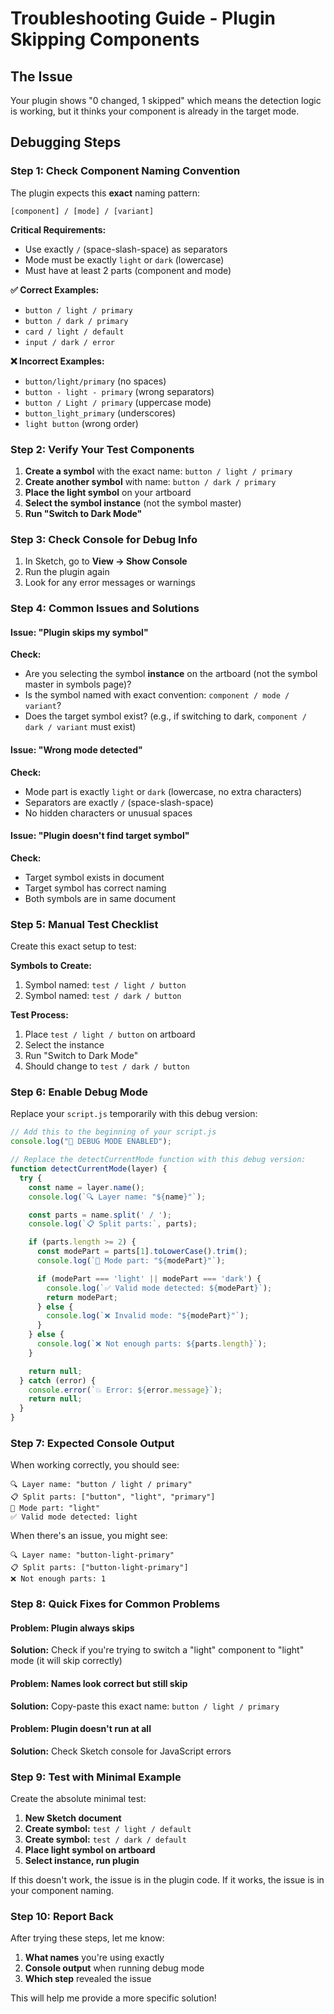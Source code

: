 # Troubleshooting Guide - Plugin Skipping Components

## The Issue
Your plugin shows "0 changed, 1 skipped" which means the detection logic is working, but it thinks your component is already in the target mode.

## Debugging Steps

### Step 1: Check Component Naming Convention

The plugin expects this **exact** naming pattern:
```
[component] / [mode] / [variant]
```

**Critical Requirements:**
- Use exactly ` / ` (space-slash-space) as separators
- Mode must be exactly `light` or `dark` (lowercase)
- Must have at least 2 parts (component and mode)

**✅ Correct Examples:**
- `button / light / primary`
- `button / dark / primary`
- `card / light / default`
- `input / dark / error`

**❌ Incorrect Examples:**
- `button/light/primary` (no spaces)
- `button - light - primary` (wrong separators)
- `button / Light / primary` (uppercase mode)
- `button_light_primary` (underscores)
- `light button` (wrong order)

### Step 2: Verify Your Test Components

1. **Create a symbol** with the exact name: `button / light / primary`
2. **Create another symbol** with name: `button / dark / primary`
3. **Place the light symbol** on your artboard
4. **Select the symbol instance** (not the symbol master)
5. **Run "Switch to Dark Mode"**

### Step 3: Check Console for Debug Info

1. In Sketch, go to **View → Show Console**
2. Run the plugin again
3. Look for any error messages or warnings

### Step 4: Common Issues and Solutions

#### Issue: "Plugin skips my symbol"
**Check:**
- Are you selecting the symbol **instance** on the artboard (not the symbol master in symbols page)?
- Is the symbol named with exact convention: `component / mode / variant`?
- Does the target symbol exist? (e.g., if switching to dark, `component / dark / variant` must exist)

#### Issue: "Wrong mode detected"
**Check:**
- Mode part is exactly `light` or `dark` (lowercase, no extra characters)
- Separators are exactly ` / ` (space-slash-space)
- No hidden characters or unusual spaces

#### Issue: "Plugin doesn't find target symbol"
**Check:**
- Target symbol exists in document
- Target symbol has correct naming
- Both symbols are in same document

### Step 5: Manual Test Checklist

Create this exact setup to test:

**Symbols to Create:**
1. Symbol named: `test / light / button`
2. Symbol named: `test / dark / button`

**Test Process:**
1. Place `test / light / button` on artboard
2. Select the instance
3. Run "Switch to Dark Mode"
4. Should change to `test / dark / button`

### Step 6: Enable Debug Mode

Replace your `script.js` temporarily with this debug version:

```javascript
// Add this to the beginning of your script.js
console.log("🔧 DEBUG MODE ENABLED");

// Replace the detectCurrentMode function with this debug version:
function detectCurrentMode(layer) {
  try {
    const name = layer.name();
    console.log(`🔍 Layer name: "${name}"`);

    const parts = name.split(' / ');
    console.log(`📋 Split parts:`, parts);

    if (parts.length >= 2) {
      const modePart = parts[1].toLowerCase().trim();
      console.log(`🎯 Mode part: "${modePart}"`);

      if (modePart === 'light' || modePart === 'dark') {
        console.log(`✅ Valid mode detected: ${modePart}`);
        return modePart;
      } else {
        console.log(`❌ Invalid mode: "${modePart}"`);
      }
    } else {
      console.log(`❌ Not enough parts: ${parts.length}`);
    }

    return null;
  } catch (error) {
    console.error(`💥 Error: ${error.message}`);
    return null;
  }
}
```

### Step 7: Expected Console Output

When working correctly, you should see:
```
🔍 Layer name: "button / light / primary"
📋 Split parts: ["button", "light", "primary"]
🎯 Mode part: "light"
✅ Valid mode detected: light
```

When there's an issue, you might see:
```
🔍 Layer name: "button-light-primary"
📋 Split parts: ["button-light-primary"]
❌ Not enough parts: 1
```

### Step 8: Quick Fixes for Common Problems

#### Problem: Plugin always skips
**Solution:** Check if you're trying to switch a "light" component to "light" mode (it will skip correctly)

#### Problem: Names look correct but still skip
**Solution:** Copy-paste this exact name: `button / light / primary`

#### Problem: Plugin doesn't run at all
**Solution:** Check Sketch console for JavaScript errors

### Step 9: Test with Minimal Example

Create the absolute minimal test:

1. **New Sketch document**
2. **Create symbol:** `test / light / default`
3. **Create symbol:** `test / dark / default`
4. **Place light symbol on artboard**
5. **Select instance, run plugin**

If this doesn't work, the issue is in the plugin code. If it works, the issue is in your component naming.

### Step 10: Report Back

After trying these steps, let me know:
1. **What names** you're using exactly
2. **Console output** when running debug mode
3. **Which step** revealed the issue

This will help me provide a more specific solution!
